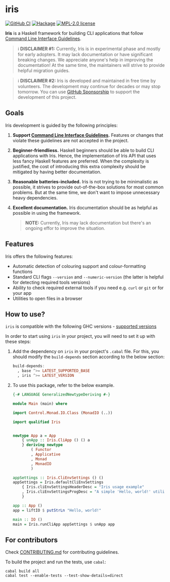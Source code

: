 # iris

[![GitHub CI](https://github.com/chshersh/iris/workflows/CI/badge.svg)](https://github.com/chshersh/iris/actions)
[![Hackage](https://img.shields.io/hackage/v/iris.svg?logo=haskell)](https://hackage.haskell.org/package/iris)
[![MPL-2.0 license](https://img.shields.io/badge/license-MPL--2.0-blue.svg)](LICENSE)

**Iris** is a Haskell framework for building CLI applications that follow
[Command Line Interface Guidelines](https://clig.dev/).

> ℹ️ **DISCLAIMER #1:** Currently, Iris is in experimental phase and
> mostly for early adopters. It may lack documentation or have
> significant breaking changes. We appreciate anyone's help in
> improving the documentation! At the same time, the maintainers will
> strive to provide helpful migration guides.

> ℹ️ **DISCLAIMER #2:** Iris is developed and maintained in free time
> by volunteers. The development may continue for decades or may stop
> tomorrow. You can use
> [GitHub Sponsorship](https://github.com/sponsors/chshersh) to support
> the development of this project.

## Goals

Iris development is guided by the following principles:

1. **Support [Command Line Interface Guidelines](https://clig.dev/).**
   Features or changes that violate these guidelines are not accepted
   in the project.
2. **Beginner-friendliess.** Haskell beginners should be able to build
   CLI applications with Iris. Hence, the implementation of Iris API
   that uses less fancy Haskell features are preferred. When the
   complexity is justified, the cost of introducing this extra
   complexity should be mitigated by having better documentation.
3. **Reasonable batteries-included.** Iris is not trying to be
   minimalistic as possible, it strives to provide out-of-the-box
   solutions for most common problems. But at the same time, we don't
   want to impose unnecessary heavy dependencies.
4. **Excellent documentation.** Iris documentation should be as
   helpful as possible in using the framework.

   > **NOTE:** Currently, Iris may lack documentation but there's an
   > ongoing effor to improve the situation.

## Features

Iris offers the following features:

* Automatic detection of colouring support and colour-formatting functions
* Standard CLI flags `--version` and `--numeric-version` (the latter
  is helpful for detecting required tools versions)
* Ability to check required external tools if you need e.g. `curl` or
  `git` or for your app
* Utilities to open files in a browser

## How to use?

`iris` is compatible with the following GHC
versions - [supported versions](https://matrix.hackage.haskell.org/#/package/iris)

In order to start using `iris` in your project, you
will need to set it up with these steps:

1. Add the dependency on `iris` in your project's
   `.cabal` file. For this, you should modify the `build-depends`
   section according to the below section:

   ```haskell
   build-depends:
     , base ^>= LATEST_SUPPORTED_BASE
     , iris ^>= LATEST_VERSION
   ```

2. To use this package, refer to the below example.

   ```haskell
   {-# LANGUAGE GeneralizedNewtypeDeriving #-}

   module Main (main) where

   import Control.Monad.IO.Class (MonadIO (..))

   import qualified Iris


   newtype App a = App
       { unApp :: Iris.CliApp () () a
       } deriving newtype
           ( Functor
           , Applicative
           , Monad
           , MonadIO
           )

   appSettings :: Iris.CliEnvSettings () ()
   appSettings = Iris.defaultCliEnvSettings
       { Iris.cliEnvSettingsHeaderDesc = "Iris usage example"
       , Iris.cliEnvSettingsProgDesc = "A simple 'Hello, world!' utility"
       }

   app :: App ()
   app = liftIO $ putStrLn "Hello, world!"

   main :: IO ()
   main = Iris.runCliApp appSettings $ unApp app
   ```

## For contributors

Check [CONTRIBUTING.md](https://github.com/chshersh/iris/blob/main/CONTRIBUTING.md)
for contributing guidelines.

To build the project and run the tests, use `cabal`:

```shell
cabal build all
cabal test --enable-tests --test-show-details=direct
```
